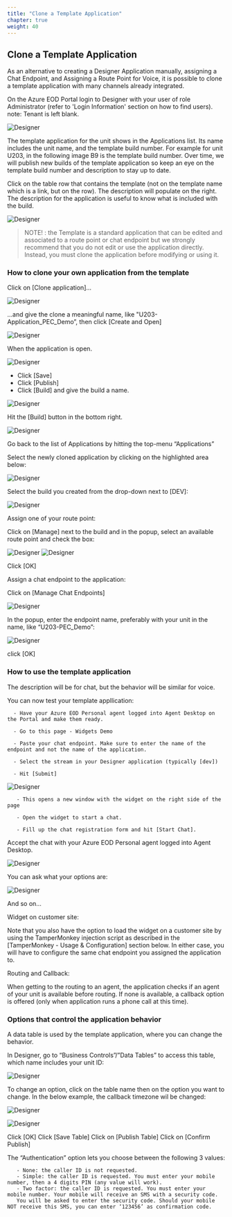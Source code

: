```yaml
---
title: "Clone a Template Application"
chapter: true
weight: 40
---
```


## Clone a Template Application

As an alternative to creating a Designer Application manually, assigning a Chat Endpoint, and Assigning a Route Point for Voice, it is possible to clone a template application with many channels already integrated.

On the Azure EOD Portal login to Designer with your user of role Administrator (refer to 'Login Information' section on how to find users). 
note: Tenant is left blank.

![Designer](/images/file_1622754045059_azureDesignerTile.png)

The template application for the unit shows in the Applications list. Its name includes the unit name, and the template build number. For example for unit U203, in the following image B9 is the template build number. Over time, we will publish new builds of the template application so keep an eye on the template build number and description to stay up to date.

Click on the table row that contains the template (not on the template name which is a link, but on the row). The description will populate on the right. The description for the application is useful to know what is included with the build.

![Designer](/images/file_1622754045059_azureDesignerTile.png)

> NOTE! : the Template is a standard application that can be edited and associated to a route point or chat endpoint but we strongly recommend that you do not edit or use the application directly. Instead, you must clone the application before modifying or using it.
 

### How to clone your own application from the template
Click on [Clone application]...

![Designer](/images/file_1622754045059_azureDesignerTile.png)

...and give the clone a meaningful name, like "U203-Application_PEC_Demo”, then click [Create and Open]

![Designer](/images/file_1622754045059_azureDesignerTile.png)

When the application is open.

![Designer](/images/file_1622754045059_azureDesignerTile.png)
- Click [Save]
- Click [Publish]
- Click [Build] and give the build a name.

![Designer](/images/file_1622754045059_azureDesignerTile.png)

Hit the [Build] button in the bottom right.

![Designer](/images/file_1622754045059_azureDesignerTile.png)

Go back to the list of Applications by hitting the top-menu “Applications”

Select the newly cloned application by clicking on the highlighted area below:

![Designer](/images/file_1622754045059_azureDesignerTile.png)

Select the build you created from the drop-down next to [DEV]:

![Designer](/images/file_1622754045059_azureDesignerTile.png)

Assign one of your route point:

Click on [Manage] next to the build and in the popup, select an available route point and check the box:

![Designer](/images/file_1622754045059_azureDesignerTile.png)
![Designer](/images/file_1622754045059_azureDesignerTile.png)


Click [OK]

Assign a chat endpoint to the application:

Click on [Manage Chat Endpoints]

![Designer](/images/file_1622754045059_azureDesignerTile.png)


In the popup, enter the endpoint name, preferably with your unit in the name, like “U203-PEC_Demo”: 

![Designer](/images/file_1622754045059_azureDesignerTile.png)


click [OK]

### How to use the template application
The description will be for chat, but the behavior will be similar for voice.

You can now test your template appllication:

      - Have your Azure EOD Personal agent logged into Agent Desktop on the Portal and make them ready.

      - Go to this page - Widgets Demo 

      - Paste your chat endpoint. Make sure to enter the name of the endpoint and not the name of the application.

      - Select the stream in your Designer application (typically [dev])

      - Hit [Submit]

![Designer](/images/file_1622754045059_azureDesignerTile.png)


       - This opens a new window with the widget on the right side of the page

       - Open the widget to start a chat.

       - Fill up the chat registration form and hit [Start Chat]. 
 Accept the chat with your Azure EOD Personal agent logged into Agent Desktop. 

![Designer](/images/file_1622754045059_azureDesignerTile.png)

You can ask what your options are:

![Designer](/images/file_1622754045059_azureDesignerTile.png)

And so on…

Widget on customer site:

Note that you also have the option to load the widget on a customer site by using the TamperMonkey injection script as described in the [TamperMonkey - Usage & Configuration] section below. In either case, you will have to configure the same chat endpoint you assigned the application to.

Routing and Callback:

When getting to the routing to an agent, the application checks if an agent of your unit is available before routing.
If none is available, a callback option is offered (only when application runs a phone call at this time).
 

### Options that control the application behavior
A data table is used by the template application, where you can change the behavior.

In Designer, go to “Business Controls”/”Data Tables” to access this table, which name includes your unit ID:

![Designer](/images/file_1622754045059_azureDesignerTile.png)


To change an option, click on the table name then on the option you want to change. In the below example, the callback timezone wil be changed:

![Designer](/images/file_1622754045059_azureDesignerTile.png)

![Designer](/images/file_1622754045059_azureDesignerTile.png)




Click [OK]
Click [Save Table]
Click on [Publish Table]
Click on [Confirm Publish]

The “Authentication” option lets you choose between the following 3 values:

       - None: the caller ID is not requested.
       - Simple: the caller ID is requested. You must enter your mobile number, then a 4 digits PIN (any value will work).
       - Two factor: the caller ID is requested. You must enter your mobile number. Your mobile will receive an SMS with a security code.
       You will be asked to enter the security code. Should your mobile NOT receive this SMS, you can enter ‘123456’ as confirmation code.

